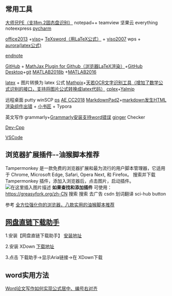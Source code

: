 ## 常用工具
[大师兄PE（支持m.2固态盘识别）](https://www.52pojie.cn/thread-580716-1-1.html)
notepad++		teamview 	坚果云	everything	noteexpress	 [pycharm](https://www.cnblogs.com/flyLove/p/9322698.html)	

[office2013](https://blog.csdn.net/ZUFE_ZXh/article/details/72598601)	+[viso](https://blog.csdn.net/qq_20372833/article/details/79524803)+ [TeXsword（用LaTeX公式）](https://www.bbsmax.com/A/pRdB2yX9dn/) + [viso2007](http://www.ddooo.com/softdown/59233.htm)
wps + [aurora(latex公式)](https://blog.csdn.net/m0_37907383/article/details/90238946)

[endnote](http://www.downxia.com/downinfo/302470.html#:~:text=EndNote%E4%B8%AD,%E5%8F%AF%E6%B0%B8%E4%B9%85%E5%85%8D%E8%B4%B9%E4%BD%BF%E7%94%A8%E3%80%82)

[GitHub](https://blog.csdn.net/qq_41782425/article/details/85183250) + [MathJax Plugin for Github（浏览器LaTeX渲染）](https://chrome.google.com/webstore/detail/mathjax-plugin-for-github/ioemnmodlmafdkllaclgeombjnmnbima?utm_source=chrome-app-launcher-info-dialog)+[GitHub Desktop](https://help.github.com/cn/desktop/getting-started-with-github-desktop/creating-your-first-repository-using-github-desktop)+[git](https://www.jianshu.com/p/72239691b88c)
[MATLAB2018b](https://blog.csdn.net/josslyn/article/details/79898261) +[MATLAB2016](https://blog.csdn.net/f156207495/article/details/77917778)

[latex](https://www.jianshu.com/p/a0754706ad33)  +  图片转换为 latex 公式 [Mathpix](https://mathpix.com/)+[天若OCR文字识别工具（增加了数学公式识别的接口，支持将图片公式转换成latex代码）](https://www.ghpym.com/trocr.html)
[cplex](https://blog.csdn.net/funine/article/details/88064664)+[Yalmip](https://yalmip.github.io/)

远程桌面 putty winSCP
[ps](https://blog.csdn.net/qq_23591767/article/details/81233411)  [AE CC2018](https://jingyan.baidu.com/article/3c48dd34ae5922e10ae35874.html)
[MarkdownPad2](https://www.jianshu.com/p/888322c6bf6d)+[markdown发生HTML渲染组件出错](https://blog.csdn.net/geekqian/article/details/78342581) + [小书匠](http://soft.xiaoshujiang.com/) + Typora

英文写作 grammarly+[Grammarly安装支持word错误](https://blog.csdn.net/qwerasdf_1_2/article/details/82143366)  [ginger](http://www.ddooo.com/softdown/107398.htm#dltab)  Checker

[Dev-Cpp](https://www.dotcpp.com/wp/836.html)

[VSCode](https://blog.csdn.net/yanwennian/article/details/103372880)

## 浏览器扩展插件--油猴脚本推荐
Tampermonkey 是一款免费的浏览器扩展和最为流行的用户脚本管理器，它适用于 Chrome, Microsoft Edge, Safari, Opera Next, 和 Firefox。 
搜索并下载 Tampermonkey 插件，添加入浏览器后，点击图片，启动插件。
![在这里插入图片描述](https://img-blog.csdnimg.cn/20190718113314547.png?x-oss-process=image/watermark,type_ZmFuZ3poZW5naGVpdGk,shadow_10,text_aHR0cHM6Ly9ibG9nLmNzZG4ubmV0L2NoZXN0bnV0c3M=,size_16,color_FFFFFF,t_70)
**如果查找和添加插件**
可使用： https://greasyfork.org/zh-CN    搜索
搜索 去广告    csdn	  划词翻译	sci-hub button

参考
[全方位强化你的浏览器，八款实用的油猴脚本推荐](https://mp.weixin.qq.com/s?__biz=MzIwMzUxMDY1MA==&mid=2247497843&idx=1&sn=c1a1237883804e05408a439288af40a4&chksm=96ccfe66a1bb77709b7235b899135fd9390ede73cf72ede5438f51af5e7374ad9c2ecec697e3&scene=0&xtrack=1&key=0c05566442c631fc8510e1c9b80bc035bb232dd3d863c890f570018376fb266a3ea5f5f5545a03c3d26b6c6796e96d5e3f1cda520a64b30e6b6d648fdbd868acc01705e69ca4cc456089ad3da536527e&ascene=1&uin=MTU4Mjc1MzEyMQ==&devicetype=Windows%2010&version=62060833&lang=zh_CN&pass_ticket=e9OfqrjMNcyUYZvrvBGvNefymfRT/rQN79MbUiJcxxTlJomYf6N8yEtkElJGr3T8)



## [网盘直链下载助手](https://www.baiduyun.wiki/)

1.安装【网盘直链下载助手】	[安装地址](https://www.baiduyun.wiki/install.html)

2.安装 XDown [下载地址](https://www.jb51.net/softs/682356.html)

3.点击 下载助手->显示Aria链接->在 XDown下载


## word实用方法
[Word论文写作如何实现公式居中、编号右对齐](http://xinzhi.wenda.so.com/a/1542514863209289)





